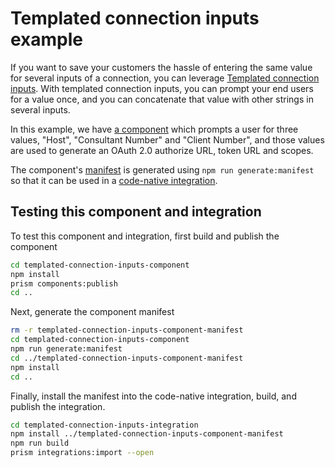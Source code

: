 # Templated connection inputs example

If you want to save your customers the hassle of entering the same value for several inputs of a connection, you can leverage [Templated connection inputs](https://prismatic.io/docs/custom-connectors/connections/#templating-connection-inputs).
With templated connection inputs, you can prompt your end users for a value once, and you can concatenate that value with other strings in several inputs.

In this example, we have [a component](./templated-connection-inputs-component/src/connections.ts) which prompts a user for three values, "Host", "Consultant Number" and "Client Number", and those values are used to generate an OAuth 2.0 authorize URL, token URL and scopes.

The component's [manifest](./templated-connection-inputs-component-manifest/) is generated using `npm run generate:manifest` so that it can be used in a [code-native integration](./templated-connection-inputs-integration/src/componentRegistry.ts).

## Testing this component and integration

To test this component and integration, first build and publish the component

```bash
cd templated-connection-inputs-component
npm install
prism components:publish
cd ..
```

Next, generate the component manifest

```bash
rm -r templated-connection-inputs-component-manifest
cd templated-connection-inputs-component
npm run generate:manifest
cd ../templated-connection-inputs-component-manifest
npm install
cd ..
```

Finally, install the manifest into the code-native integration, build, and publish the integration.

```bash
cd templated-connection-inputs-integration
npm install ../templated-connection-inputs-component-manifest
npm run build
prism integrations:import --open
```
